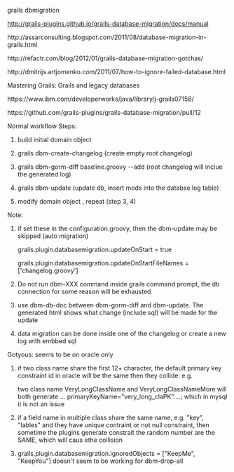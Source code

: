grails dbmigration

http://grails-plugins.github.io/grails-database-migration/docs/manual
<p/>
http://assarconsulting.blogspot.com/2011/08/database-migration-in-grails.html
<p/>
http://refactr.com/blog/2012/01/grails-database-migration-gotchas/
<p/>
http://dmitrijs.artjomenko.com/2011/07/how-to-ignore-failed-database.html
<p/>
Mastering Grails: Grails and legacy databases <p/>
https://www.ibm.com/developerworks/java/library/j-grails07158/
<p/>
https://github.com/grails-plugins/grails-database-migration/pull/12
<p/>

Normal workflow Steps: <p/>
1.	build initial domain object  <p/>
2.	grails dbm-create-changelog  (create empty root changelog)  <p/>
3.	grails dbm-gorm-diff baseline.groovy --add (root changelog will inclue the generated log) <p/>
4.	grails dbm-update (update db, insert mods into the databse log table) <p/>
5.	modify domain object , repeat (step 3, 4) <p/> <p/>

Note: <p/>
1. if set these in the configuration.groovy, then the dbm-update may be skipped (auto migration) <p/>
		grails.plugin.databasemigration.updateOnStart = true  <p/>
		grails.plugin.databasemigration.updateOnStartFileNames = ['changelog.groovy']  <p/>
2. Do not run dbm-XXX command inside grails command prompt, the db connection for some reason will be exhausted  <p/>
3. use dbm-db-doc between dbm-gorm-diff and dbm-update. The generated html shows what change (include sql) will be made for the update  <p/>
4. data migration can be done inside one of the changelog or create a new log with embbed sql  <p/>

Gotyous: seems to be on oracle only <p/>
1. if two class name share the first 12+ character, the default primary key constraint id in oracle will be the same then they collide: e.g.  <p/>
  two class name VeryLongClassName and VeryLongClassNameMore will both generate ... primaryKeyName="very_long_claPK"....; which in mysql it is not an issue <p/>
2. if a field name in multiple class share the same name, e.g. "key", "lables" and they have unique contraint or not null constraint, then sometime the plugins generate constrait the random number are the SAME, which will caus ethe collision   <p/>
3. grails.plugin.databasemigration.ignoredObjects = ["KeepMe", "KeepYou"] doesn't seem to be working for dbm-drop-all
